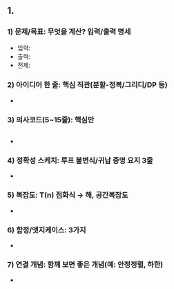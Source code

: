 #

## 1.

### 1) 문제/목표: 무엇을 계산? 입력/출력 명세

- 입력:
- 출력:
- 전제:

### 2) 아이디어 한 줄: 핵심 직관(분할-정복/그리디/DP 등)

-

### 3) 의사코드(5~15줄): 핵심만

```

```

-

### 4) 정확성 스케치: 루프 불변식/귀납 증명 요지 3줄

-

### 5) 복잡도: T(n) 점화식 → 해, 공간복잡도

-

### 6) 함정/엣지케이스: 3가지

-

### 7) 연결 개념: 함께 보면 좋은 개념(예: 안정정렬, 하한)

-
